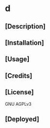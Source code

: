 # d

  ## [Description]
  
  
  ## [Installation]
  

  ## [Usage]
  

  ## [Credits]
  

  ## [License]
  GNU AGPLv3

  ## [Deployed]
  

  